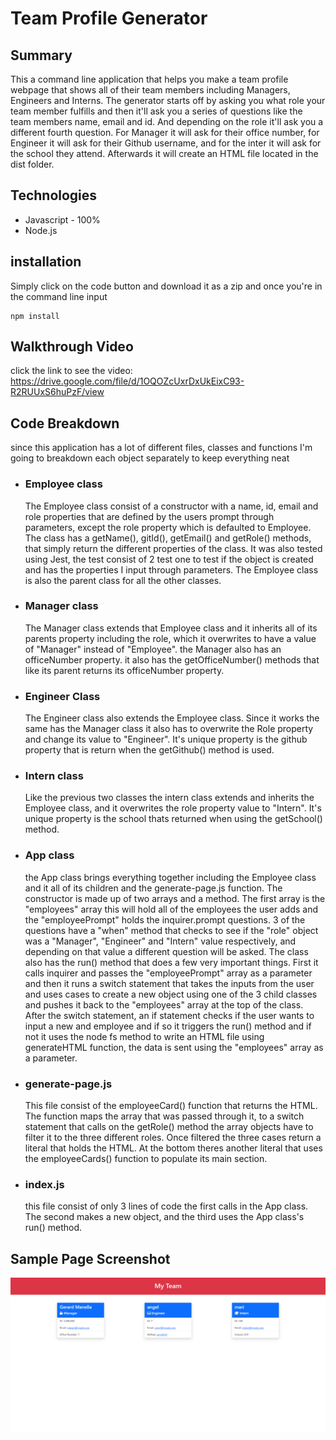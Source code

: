 # Team Profile Generator

## Summary 
This a command line application that helps you make a team profile webpage that shows all of their team members including Managers, Engineers and Interns. The generator starts off by asking you what role your team member fulfills and then it'll ask you a series of questions like the team members name, email and id. And depending on the role it'll ask you a different fourth question. For Manager it will ask for their office number, for Engineer it will ask for their Github username, and for the inter it will ask for the school they attend. Afterwards it will create an HTML file located in the dist folder.

## Technologies
- Javascript - 100%
- Node.js 

## installation
Simply click on the code button and download it as a zip and once you're in the command line input 
```
npm install
```

## Walkthrough Video
click the link to see the video: https://drive.google.com/file/d/1OQOZcUxrDxUkEixC93-R2RUUxS6huPzF/view
## Code Breakdown
since this application has a lot of different files, classes and functions I'm going to breakdown each object separately to keep everything neat

- ### Employee class
    The Employee class consist of a constructor with a name, id, email and role properties that are defined by the users prompt through parameters, except the role property which is defaulted to Employee. The class has a getName(), gitId(), getEmail() and getRole() methods, that simply return the different properties of the class. It was also tested using Jest, the test consist of 2 test one to test if the object is created and has the properties I input through parameters. The Employee class is also the parent class for all the other classes.

- ### Manager class
    The Manager class extends that Employee class and it inherits all of its parents property including the role, which it overwrites to have a value of "Manager" instead of "Employee". the Manager also has an officeNumber property. it also has the getOfficeNumber() methods that like its parent returns its officeNumber property.

- ### Engineer Class
    The Engineer class also extends the Employee class. Since it works the same has the Manager class it also has to overwrite the Role property and change its value to "Engineer". It's unique property is the github property that is return when the getGithub() method is used.

- ### Intern class 
    Like the previous two classes the intern class extends and inherits the Employee class, and it overwrites the role property value to "Intern". It's unique property is the school thats returned when using the getSchool() method.

- ### App class
    the App class brings everything together including the Employee class and it all of its children and the generate-page.js function. The constructor is made up of two arrays and a method. The first array is the "employees" array this will hold all of the employees the user adds and the "employeePrompt" holds the inquirer.prompt questions. 3 of the questions have a "when" method that checks to see if the "role" object was a "Manager", "Engineer" and "Intern" value respectively, and depending on that value a different question will be asked. The class also has the run() method that does a few very important things. First it calls inquirer and passes the "employeePrompt" array as a parameter and then it runs a switch statement that takes the inputs from the user and uses cases to  create a new object using one of the 3 child classes and pushes it back to the "employees" array at the top of the class. After the switch statement, an if statement checks if the user wants to input a new and employee and if so it triggers the run() method and if not it uses the node fs method to write an HTML file using generateHTML function, the data is sent using the "employees" array as a parameter.

- ### generate-page.js
    This file consist of the employeeCard() function that returns the HTML. The function maps the array that was passed through it, to a switch statement that calls on the getRole() method the array objects have to filter it to the three different roles. Once filtered the three cases return a literal that holds the HTML. At the bottom theres another literal that uses the employeeCards() function to populate its main section.

- ### index.js
    this file consist of only 3 lines of code the first calls in the App class. The second makes a new object, and the third uses the App class's run() method.

## Sample Page Screenshot
![screenshot](./walkthrough/page-ss/team-profile.png)